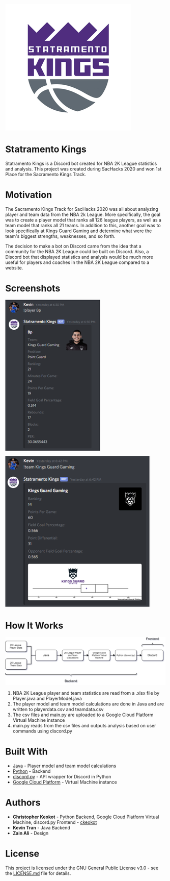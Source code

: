 ![Statramento Kings Logo](/logo.jpg)

# Statramento Kings
Statramento Kings is a Discord bot created for NBA 2K League statistics and analysis. This project was created during SacHacks 2020 and won 1st Place for the Sacramento Kings Track.

# Motivation
The Sacramento Kings Track for SacHacks 2020 was all about analyzing player and team data from the NBA 2k League. More specifically, the goal was to create a player model that ranks all 126 league players, as well as a team model that ranks all 21 teams. In addition to this, another goal was to look specifically at Kings Guard Gaming and determine what were the team's biggest strengths, weaknesses, and so forth.

The decision to make a bot on Discord came from the idea that a community for the NBA 2K League could be built on Discord. Also, a Discord bot that displayed statistics and analysis would be much more useful for players and coaches in the NBA 2K League compared to a website.

# Screenshots
![Player Stats Screenshot](/screenshot_2.png)

![Team Stats Screenshot](/screenshot_1.png)

# How It Works
![How It Works Flowchart](/flowchart.png)

1. NBA 2K League player and team statistics are read from a .xlsx file by Player.java and PlayerModel.java
2. The player model and team model calculations are done in Java and are written to playerdata.csv and teamdata.csv
3. The csv files and main.py are uploaded to a Google Cloud Platform Virtual Machine instance
4. main.py reads from the csv files and outputs analysis based on user commands using discord.py

# Built With
* [Java](https://www.java.com/) - Player model and team model calculations
* [Python](https://www.python.org/) - Backend
* [discord.py](https://github.com/Rapptz/discord.py) - API wrapper for Discord in Python
* [Google Cloud Platform](https://cloud.google.com/) - Virtual Machine instance

# Authors
* **Christopher Keokot** - Python Backend, Google Cloud Platform Virtual Machine, discord.py Frontend - [ckeokot](https://github.com/ckeokot)
* **Kevin Tran** - Java Backend
* **Zain Ali** - Design

# License
This project is licensed under the GNU General Public License v3.0 - see the [LICENSE.md](https://github.com/ckeokot/statramento-kings/blob/master/LICENSE.md) file for details.
